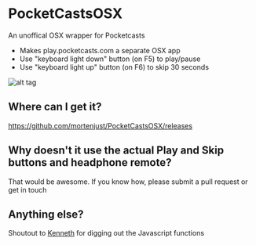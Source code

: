 # PocketCastsOSX
An unoffical OSX wrapper for Pocketcasts

* Makes play.pocketcasts.com a separate OSX app
* Use "keyboard light down" button (on F5) to play/pause
* Use "keyboard light up" button (on F6) to skip 30 seconds

![alt tag](https://raw.githubusercontent.com/mortenjust/PocketCastsOSX/master/Files/screenshot.png)

## Where can I get it? 
https://github.com/mortenjust/PocketCastsOSX/releases

## Why doesn't it use the actual Play and Skip buttons and headphone remote?
That would be awesome. If you know how, please submit a pull request or get in touch

## Anything else?
Shoutout to [Kenneth](http://github.com/auchenberg) for digging out the Javascript functions
